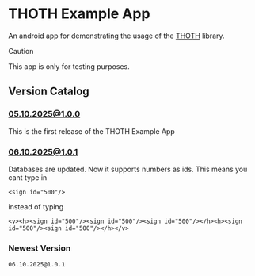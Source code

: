 # THOTH Example App
An android app for demonstrating the usage of the [THOTH](https://github.com/cristmasbox/THOTH) library.

> [!CAUTION]
> This app is only for testing purposes.

## Version Catalog
### 05.10.2025@1.0.0
This is the first release of the THOTH Example App
### 06.10.2025@1.0.1
Databases are updated.
Now it supports numbers as ids. This means you cant type in
```
<sign id="500"/>
```
instead of typing
```
<v><h><sign id="500"/><sign id="500"/><sign id="500"/></h><h><sign id="500"/><sign id="500"/></h></v>
```
### Newest Version
`06.10.2025@1.0.1`